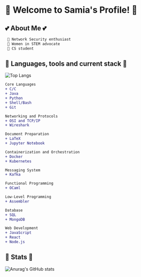 # 🌸 Welcome to Samia's Profile! 🌸

## 💕 About Me 💕

```diff
 💖 Network Security enthusiast
 🎀 Women in STEM advocate
 🌸 CS student
```

## 🪷 Languages, tools and current stack 🪷

![Top Langs](https://github-readme-stats.vercel.app/api/top-langs/?username=tkqdldk&hide_progress=true)
```diff
Core Languages
+ C/C
+ Java
+ Python 
+ Shell/Bash
+ Git

Networking and Protocols
+ OSI and TCP/IP
+ Wireshark

Document Preparation
+ LaTeX
+ Jupyter Notebook

Containerization and Orchestration
+ Docker
+ Kubernetes

Messaging System
+ Kafka

Functional Programming
+ OCaml

Low-Level Programming
+ Assembler

Database
+ SQL
+ MongoDB

Web Development
+ JavaScript
+ React
+ Node.js
```

## 💜 Stats 💜

![Anurag's GitHub stats](https://github-readme-stats.vercel.app/api?username=tkqdldk&show_icons=true&theme=cobalt)



